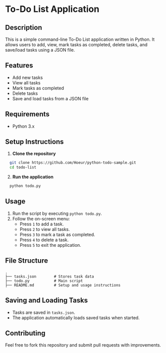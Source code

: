 # To-Do List Application

## Description
This is a simple command-line To-Do List application written in Python. It allows users to add, view, mark tasks as completed, delete tasks, and save/load tasks using a JSON file.

## Features
- Add new tasks
- View all tasks
- Mark tasks as completed
- Delete tasks
- Save and load tasks from a JSON file

## Requirements
- Python 3.x

## Setup Instructions

1. **Clone the repository**
```sh
  git clone https://github.com/Hoeur/python-todo-sample.git
  cd todo-list
```

2. **Run the application**
```sh
  python todo.py
```

## Usage

1. Run the script by executing `python todo.py`.
2. Follow the on-screen menu:
   - Press `1` to add a task.
   - Press `2` to view all tasks.
   - Press `3` to mark a task as completed.
   - Press `4` to delete a task.
   - Press `5` to exit the application.

## File Structure
```
.
├── tasks.json        # Stores task data
├── todo.py           # Main script
├── README.md         # Setup and usage instructions
```

## Saving and Loading Tasks
- Tasks are saved in `tasks.json`.
- The application automatically loads saved tasks when started.

## Contributing
Feel free to fork this repository and submit pull requests with improvements.

